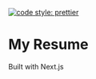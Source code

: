 [![code style: prettier](https://img.shields.io/badge/code_style-prettier-ff69b4.svg?style=flat-square)](https://github.com/prettier/prettier)

# My Resume

Built with Next.js
